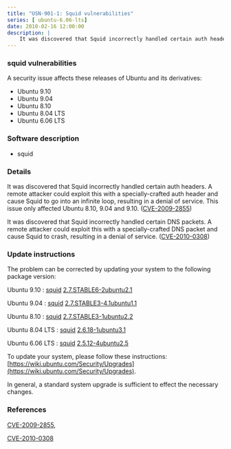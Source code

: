 ```yaml
---
title: "USN-901-1: Squid vulnerabilities"
series: [ ubuntu-6.06-lts]
date: 2010-02-16 12:00:00
description: |
    It was discovered that Squid incorrectly handled certain auth headers. A remote attacker could exploit this with a specially-crafted auth header and cause Squid to go into an infinite loop, resulting in a denial of service. This issue only affected Ubuntu 8.10, 9.04 and 9.10. ([CVE-2009-2855](http://people.ubuntu.com/~ubuntu-security/cve/CVE-2009-2855))
--- 
```

 
 


### squid vulnerabilities

A security issue affects these releases of Ubuntu and its derivatives:

* Ubuntu 9.10
* Ubuntu 9.04
* Ubuntu 8.10
* Ubuntu 8.04 LTS
* Ubuntu 6.06 LTS

### Software description

* squid 

### Details

It was discovered that Squid incorrectly handled certain auth headers. A remote attacker could exploit this with a specially-crafted auth header and cause Squid to go into an infinite loop, resulting in a denial of service. This issue only affected Ubuntu 8.10, 9.04 and 9.10. ([CVE-2009-2855](http://people.ubuntu.com/~ubuntu-security/cve/CVE-2009-2855))

It was discovered that Squid incorrectly handled certain DNS packets. A remote attacker could exploit this with a specially-crafted DNS packet and cause Squid to crash, resulting in a denial of service. ([CVE-2010-0308](http://people.ubuntu.com/~ubuntu-security/cve/CVE-2010-0308)) 

### Update instructions

The problem can be corrected by updating your system to the following package version:

Ubuntu 9.10
 : [squid](https://launchpad.net/ubuntu/+source/squid) <span> [2.7.STABLE6-2ubuntu2.1](https://launchpad.net/ubuntu/+source/squid/2.7.STABLE6-2ubuntu2.1) </span> 

Ubuntu 9.04
 : [squid](https://launchpad.net/ubuntu/+source/squid) <span> [2.7.STABLE3-4.1ubuntu1.1](https://launchpad.net/ubuntu/+source/squid/2.7.STABLE3-4.1ubuntu1.1) </span> 

Ubuntu 8.10
 : [squid](https://launchpad.net/ubuntu/+source/squid) <span> [2.7.STABLE3-1ubuntu2.2](https://launchpad.net/ubuntu/+source/squid/2.7.STABLE3-1ubuntu2.2) </span> 

Ubuntu 8.04 LTS
 : [squid](https://launchpad.net/ubuntu/+source/squid) <span> [2.6.18-1ubuntu3.1](https://launchpad.net/ubuntu/+source/squid/2.6.18-1ubuntu3.1) </span> 

Ubuntu 6.06 LTS
 : [squid](https://launchpad.net/ubuntu/+source/squid) <span> [2.5.12-4ubuntu2.5](https://launchpad.net/ubuntu/+source/squid/2.5.12-4ubuntu2.5) </span> 

To update your system, please follow these instructions: [https://wiki.ubuntu.com/Security/Upgrades](https://wiki.ubuntu.com/Security/Upgrades).

In general, a standard system upgrade is sufficient to effect the necessary changes. 

### References

 
 [CVE-2009-2855](http://people.ubuntu.com/~ubuntu-security/cve/CVE-2009-2855), 

 [CVE-2010-0308](http://people.ubuntu.com/~ubuntu-security/cve/CVE-2010-0308)
 

